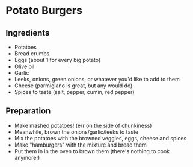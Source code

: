 # Potato Burgers

## Ingredients

- Potatoes
- Bread crumbs
- Eggs (about 1 for every big potato)
- Olive oil
- Garlic
- Leeks, onions, green onions, or whatever you'd like to add to them
- Cheese (parmigiano is great, but any would do)
- Spices to taste (salt, pepper, cumin, red pepper)

## Preparation

- Make mashed potatoes! (err on the side of chunkiness)
- Meanwhile, brown the onions/garlic/leeks to taste
- Mix the potatoes with the browned veggies, eggs, cheese and spices
- Make "hamburgers" with the mixture and bread them
- Put them in in the oven to brown them (there's nothing to cook anymore!)
